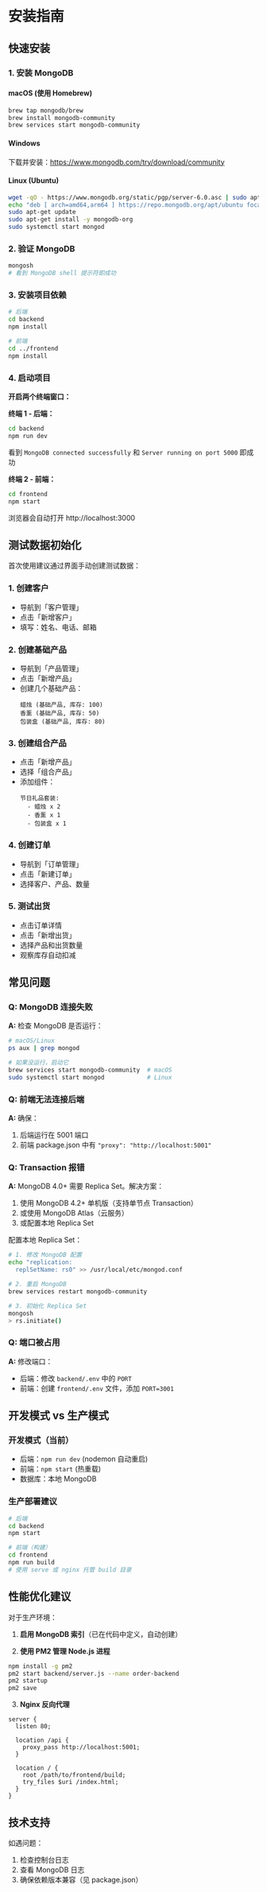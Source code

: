 # 安装指南

## 快速安装

### 1. 安装 MongoDB

#### macOS (使用 Homebrew)
```bash
brew tap mongodb/brew
brew install mongodb-community
brew services start mongodb-community
```

#### Windows
下载并安装：https://www.mongodb.com/try/download/community

#### Linux (Ubuntu)
```bash
wget -qO - https://www.mongodb.org/static/pgp/server-6.0.asc | sudo apt-key add -
echo "deb [ arch=amd64,arm64 ] https://repo.mongodb.org/apt/ubuntu focal/mongodb-org/6.0 multiverse" | sudo tee /etc/apt/sources.list.d/mongodb-org-6.0.list
sudo apt-get update
sudo apt-get install -y mongodb-org
sudo systemctl start mongod
```

### 2. 验证 MongoDB
```bash
mongosh
# 看到 MongoDB shell 提示符即成功
```

### 3. 安装项目依赖

```bash
# 后端
cd backend
npm install

# 前端
cd ../frontend
npm install
```

### 4. 启动项目

**开启两个终端窗口：**

**终端 1 - 后端：**
```bash
cd backend
npm run dev
```
看到 `MongoDB connected successfully` 和 `Server running on port 5000` 即成功

**终端 2 - 前端：**
```bash
cd frontend
npm start
```
浏览器会自动打开 http://localhost:3000

## 测试数据初始化

首次使用建议通过界面手动创建测试数据：

### 1. 创建客户
- 导航到「客户管理」
- 点击「新增客户」
- 填写：姓名、电话、邮箱

### 2. 创建基础产品
- 导航到「产品管理」
- 点击「新增产品」
- 创建几个基础产品：
  ```
  蜡烛 (基础产品, 库存: 100)
  香薰 (基础产品, 库存: 50)
  包装盒 (基础产品, 库存: 80)
  ```

### 3. 创建组合产品
- 点击「新增产品」
- 选择「组合产品」
- 添加组件：
  ```
  节日礼品套装:
    - 蜡烛 x 2
    - 香薰 x 1
    - 包装盒 x 1
  ```

### 4. 创建订单
- 导航到「订单管理」
- 点击「新建订单」
- 选择客户、产品、数量

### 5. 测试出货
- 点击订单详情
- 点击「新增出货」
- 选择产品和出货数量
- 观察库存自动扣减

## 常见问题

### Q: MongoDB 连接失败
**A:** 检查 MongoDB 是否运行：
```bash
# macOS/Linux
ps aux | grep mongod

# 如果没运行，启动它
brew services start mongodb-community  # macOS
sudo systemctl start mongod            # Linux
```

### Q: 前端无法连接后端
**A:** 确保：
1. 后端运行在 5001 端口
2. 前端 package.json 中有 `"proxy": "http://localhost:5001"`

### Q: Transaction 报错
**A:** MongoDB 4.0+ 需要 Replica Set。解决方案：
1. 使用 MongoDB 4.2+ 单机版（支持单节点 Transaction）
2. 或使用 MongoDB Atlas（云服务）
3. 或配置本地 Replica Set

配置本地 Replica Set：
```bash
# 1. 修改 MongoDB 配置
echo "replication:
  replSetName: rs0" >> /usr/local/etc/mongod.conf

# 2. 重启 MongoDB
brew services restart mongodb-community

# 3. 初始化 Replica Set
mongosh
> rs.initiate()
```

### Q: 端口被占用
**A:** 修改端口：
- 后端：修改 `backend/.env` 中的 `PORT`
- 前端：创建 `frontend/.env` 文件，添加 `PORT=3001`

## 开发模式 vs 生产模式

### 开发模式（当前）
- 后端：`npm run dev` (nodemon 自动重启)
- 前端：`npm start` (热重载)
- 数据库：本地 MongoDB

### 生产部署建议
```bash
# 后端
cd backend
npm start

# 前端（构建）
cd frontend
npm run build
# 使用 serve 或 nginx 托管 build 目录
```

## 性能优化建议

对于生产环境：

1. **启用 MongoDB 索引**（已在代码中定义，自动创建）

2. **使用 PM2 管理 Node.js 进程**
```bash
npm install -g pm2
pm2 start backend/server.js --name order-backend
pm2 startup
pm2 save
```

3. **Nginx 反向代理**
```nginx
server {
  listen 80;
  
  location /api {
    proxy_pass http://localhost:5001;
  }
  
  location / {
    root /path/to/frontend/build;
    try_files $uri /index.html;
  }
}
```

## 技术支持

如遇问题：
1. 检查控制台日志
2. 查看 MongoDB 日志
3. 确保依赖版本兼容（见 package.json）

